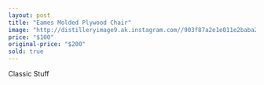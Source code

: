 ```yaml
---
layout: post
title: "Eames Molded Plywood Chair"
image: "http://distilleryimage9.ak.instagram.com//903f87a2e1e011e2baba22000ae90d6f_7.jpg"
price: "$100"
original-price: "$200"
sold: true
---
```


Classic Stuff
